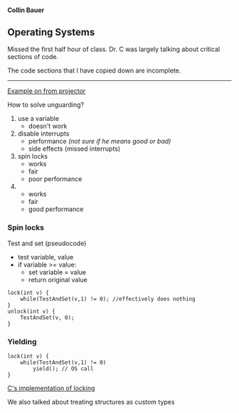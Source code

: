 #### Collin Bauer

## Operating Systems

Missed the first half hour of class. Dr. C was largely talking about critical sections of code.

The code sections that I have copied down are incomplete.

---

[Example on from projector](./examples/02-03/unguarded.c)

How to solve unguarding?
1. use a variable
   - doesn't work
2. disable interrupts
   - performance *(not sure if he means good or bad)*
   - side effects (missed interrupts)
3. spin locks
   - works
   - fair
   - poor performance
4.
   - works
   - fair
   - good performance



### Spin locks
Test and set (pseudocode)
- test variable, value
- if variable >= value:
  - set variable = value
  - return original value

```
lock(int v) {
    while(TestAndSet(v,1) != 0); //effectively does nothing
}
unlock(int v) {
    TestAndSet(v, 0);
}
```

### Yielding
```
lock(int v) {
    while(TestAndSet(v,1) != 0)
        yield(); // OS call
}
```

[C's implementation of locking](./examples/02-03/guarded.c)

We also talked about treating structures as custom types
